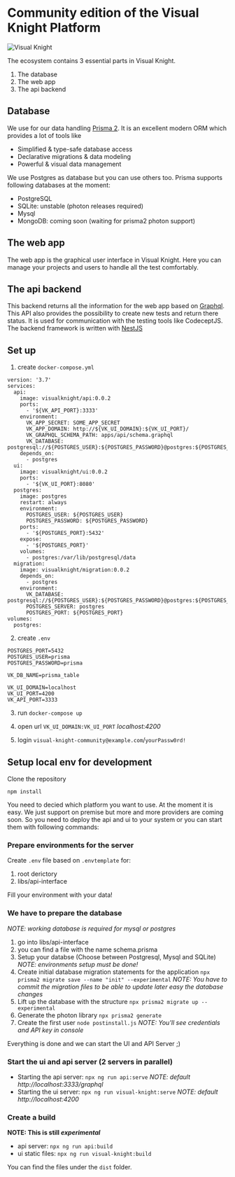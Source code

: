 # Community edition of the Visual Knight Platform

![Visual Knight](visual-knight.png)

The ecosystem contains 3 essential parts in Visual Knight.

1. The database
2. The web app
3. The api backend

## Database

We use for our data handling [Prisma 2](https://www.prisma.io/). It is an excellent modern ORM which provides a lot of tools like

- Simplified & type-safe database access
- Declarative migrations & data modeling
- Powerful & visual data management

We use Postgres as database but you can use others too.
Prisma supports following databases at the moment:

- PostgreSQL
- SQLite: unstable (photon releases required)
- Mysql
- MongoDB: coming soon (waiting for prisma2 photon support)

## The web app

The web app is the graphical user interface in Visual Knight. Here you can manage your projects and users to handle all the test comfortably.

## The api backend

This backend returns all the information for the web app based on [Graphql](https://graphql.org/).
This API also provides the possibility to create new tests and return there status. It is used for communication with the testing tools like CodeceptJS. The backend framework is written with [NestJS](https://nestjs.com/)

## Set up

1. create `docker-compose.yml`
```
version: '3.7'
services:
  api:
    image: visualknight/api:0.0.2
    ports: 
      - '${VK_API_PORT}:3333'
    environment: 
      VK_APP_SECRET: SOME_APP_SECRET
      VK_APP_DOMAIN: http://${VK_UI_DOMAIN}:${VK_UI_PORT}/
      VK_GRAPHQL_SCHEMA_PATH: apps/api/schema.graphql
      VK_DATABASE: postgresql://${POSTGRES_USER}:${POSTGRES_PASSWORD}@postgres:${POSTGRES_PORT}/${VK_DB_NAME}
    depends_on:
      - postgres
  ui:
    image: visualknight/ui:0.0.2
    ports: 
      - '${VK_UI_PORT}:8080'
  postgres:
    image: postgres
    restart: always
    environment:
      POSTGRES_USER: ${POSTGRES_USER}
      POSTGRES_PASSWORD: ${POSTGRES_PASSWORD}
    ports:
      - '${POSTGRES_PORT}:5432'
    expose:
      - '${POSTGRES_PORT}'
    volumes:
      - postgres:/var/lib/postgresql/data
  migration:
    image: visualknight/migration:0.0.2
    depends_on:
      - postgres
    environment:
      VK_DATABASE: postgresql://${POSTGRES_USER}:${POSTGRES_PASSWORD}@postgres:${POSTGRES_PORT}/${VK_DB_NAME}
      POSTGRES_SERVER: postgres
      POSTGRES_PORT: ${POSTGRES_PORT}
volumes:
  postgres:
```

2. create `.env`
```
POSTGRES_PORT=5432
POSTGRES_USER=prisma
POSTGRES_PASSWORD=prisma

VK_DB_NAME=prisma_table

VK_UI_DOMAIN=localhost
VK_UI_PORT=4200
VK_API_PORT=3333
```

3. run `docker-compose up`

4. open url `VK_UI_DOMAIN:VK_UI_PORT` _localhost:4200_

5. login `visual-knight-community@example.com`/`yourPassw0rd!`

## Setup local env for development

Clone the repository

`npm install`

You need to decied which platform you want to use. At the moment it is easy. We just support on premise but more and more providers are coming soon. So you need to deploy the api and ui to your system or you can start them with following commands:

### Prepare environments for the server

Create `.env` file based on `.envtemplate` for:
1. root derictory
2. libs/api-interface

Fill your environment with your data!

### We have to prepare the database

_NOTE: working database is required for mysql or postgres_

1. go into libs/api-interface
2. you can find a file with the name schema.prisma
3. Setup your databse (Choose between Postgresql, Mysql and SQLite) _NOTE: environments setup must be done!_
4. Create initial database migration statements for the application `npx prisma2 migrate save --name "init" --experimental` _NOTE: You have to commit the migration files to be able to update later easy the database changes_
5. Lift up the database with the structure `npx prisma2 migrate up --experimental`
6. Generate the photon library `npx prisma2 generate`
7. Create the first user `node postinstall.js` _NOTE: You'll see credentials and API key in console_

Everything is done and we can start the UI and API Server ;)

### Start the ui and api server (2 servers in parallel)

- Starting the api server: `npx ng run api:serve` _NOTE: default http://localhost:3333/graphql_
- Starting the ui server: `npx ng run visual-knight:serve` _NOTE: default http://localhost:4200_

### Create a build

**NOTE: This is still _experimental_**

- api server: `npx ng run api:build`
- ui static files: `npx ng run visual-knight:build`

You can find the files under the `dist` folder.
